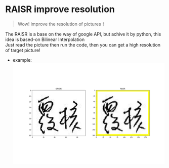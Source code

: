 
# RAISR improve resolution

>Wow! improve the resolution of pictures！<br>

The RAISR is a base on the way of google API, but achive it by python, this idea is based-on Bilinear Interpolation<br>
Just read the picture then run the code, then you can get a high resolution of target picture!

* example:
![image](https://github.com/h30306/Learning-Notes/blob/master/RAISR/1-10807_23.jpg)
